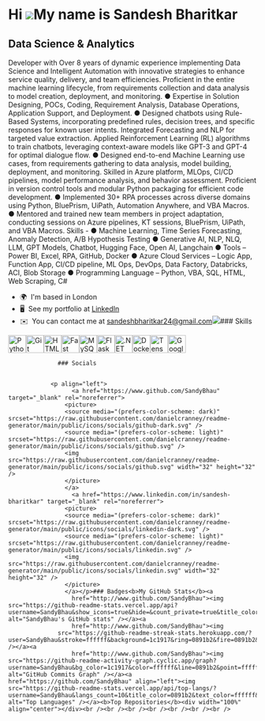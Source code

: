 Hi ![](https://user-images.githubusercontent.com/18350557/176309783-0785949b-9127-417c-8b55-ab5a4333674e.gif)My name is Sandesh Bharitkar
=========================================================================================================================================

Data Science & Analytics
------------------------

Developer with Over 8 years of dynamic experience implementing Data Science and Intelligent Automation with innovative strategies to enhance service quality, delivery, and team efficiencies. Proficient in the entire machine learning lifecycle, from requirements collection and data analysis to model creation, deployment, and monitoring. ● Expertise in Solution Designing, POCs, Coding, Requirement Analysis, Database Operations, Application Support, and Deployment. ● Designed chatbots using Rule-Based Systems, incorporating predefined rules, decision trees, and specific responses for known user intents. Integrated Forecasting and NLP for targeted value extraction. Applied Reinforcement Learning (RL) algorithms to train chatbots, leveraging context-aware models like GPT-3 and GPT-4 for optimal dialogue flow. ● Designed end-to-end Machine Learning use cases, from requirements gathering to data analysis, model building, deployment, and monitoring. Skilled in Azure platform, MLOps, CI/CD pipelines, model performance analysis, and behavior assessment. Proficient in version control tools and modular Python packaging for efficient code development. ● Implemented 30+ RPA processes across diverse domains using Python, BluePrism, UiPath, Automation Anywhere, and VBA Macros. ● Mentored and trained new team members in project adaptation, conducting sessions on Azure pipelines, KT sessions, BluePrism, UiPath, and VBA Macros. Skills - ● Machine Learning, Time Series Forecasting, Anomaly Detection, A/B Hypothesis Testing ● Generative AI, NLP, NLQ, LLM, GPT Models, Chatbot, Hugging Face, Open AI, Langchain ● Tools – Power BI, Excel, RPA, GitHub, Docker ● Azure Cloud Services – Logic App, Function App, CI/CD pipeline, ML Ops, DevOps, Data Factory, Databricks, ACI, Blob Storage ● Programming Language – Python, VBA, SQL, HTML, Web Scraping, C#

*   🌍  I'm based in London
*   🖥️  See my portfolio at [LinkedIn](http://www.linkedin.com/in/sandesh-bharitkar/)
*   ✉️  You can contact me at [sandeshbharitkar24@gmail.com](mailto:sandeshbharitkar24@gmail.com)<a href="https://www.github.com/SandyBhau" target="_blank" rel="noreferrer"><img
                  src="https://img.shields.io/github/followers/SandyBhau?logo=github&style=for-the-badge&color=0891b2&labelColor=1c1917" /></a>### Skills 
<p align="left">
<a href="https://www.python.org/" target="_blank" rel="noreferrer"><img src="https://raw.githubusercontent.com/danielcranney/readme-generator/main/public/icons/skills/python-colored.svg" width="36" height="36" alt="Python" /></a><a href="https://git-scm.com/" target="_blank" rel="noreferrer"><img src="https://raw.githubusercontent.com/danielcranney/readme-generator/main/public/icons/skills/git-colored.svg" width="36" height="36" alt="Git" /></a><a href="https://developer.mozilla.org/en-US/docs/Glossary/HTML5" target="_blank" rel="noreferrer"><img src="https://raw.githubusercontent.com/danielcranney/readme-generator/main/public/icons/skills/html5-colored.svg" width="36" height="36" alt="HTML5" /></a><a href="https://fastapi.tiangolo.com/" target="_blank" rel="noreferrer"><img src="https://raw.githubusercontent.com/danielcranney/readme-generator/main/public/icons/skills/fastapi-colored.svg" width="36" height="36" alt="Fast API" /></a><a href="https://www.mysql.com/" target="_blank" rel="noreferrer"><img src="https://raw.githubusercontent.com/danielcranney/readme-generator/main/public/icons/skills/mysql-colored.svg" width="36" height="36" alt="MySQL" /></a><a href="https://flask.palletsprojects.com/en/2.0.x/" target="_blank" rel="noreferrer"><img src="https://raw.githubusercontent.com/danielcranney/readme-generator/main/public/icons/skills/flask-colored-dark.svg" width="36" height="36" alt="Flask" /></a><a href="https://dotnet.microsoft.com/en-us/" target="_blank" rel="noreferrer"><img src="https://raw.githubusercontent.com/danielcranney/readme-generator/main/public/icons/skills/dot-net-colored.svg" width="36" height="36" alt=".NET" /></a><a href="https://www.docker.com/" target="_blank" rel="noreferrer"><img src="https://raw.githubusercontent.com/danielcranney/readme-generator/main/public/icons/skills/docker-colored.svg" width="36" height="36" alt="Docker" /></a><a href="https://www.tensorflow.org/" target="_blank" rel="noreferrer"><img src="https://raw.githubusercontent.com/danielcranney/readme-generator/main/public/icons/skills/tensorflow-colored.svg" width="36" height="36" alt="TensorFlow" /></a><a href="https://cloud.google.com/" target="_blank" rel="noreferrer"><img src="https://raw.githubusercontent.com/danielcranney/readme-generator/main/public/icons/skills/googlecloud-colored.svg" width="36" height="36" alt="Google Cloud" /></a>
                    </p>
                    
                  ### Socials
                  
                  
                <p align="left">
                      <a href="https://www.github.com/SandyBhau" target="_blank" rel="noreferrer">
                    <picture>
                    <source media="(prefers-color-scheme: dark)" srcset="https://raw.githubusercontent.com/danielcranney/readme-generator/main/public/icons/socials/github-dark.svg" />
                    <source media="(prefers-color-scheme: light)" srcset="https://raw.githubusercontent.com/danielcranney/readme-generator/main/public/icons/socials/github.svg" />
                    <img src="https://raw.githubusercontent.com/danielcranney/readme-generator/main/public/icons/socials/github.svg" width="32" height="32" />
                    </picture>
                    </a>
                      <a href="https://www.linkedin.com/in/sandesh-bharitkar" target="_blank" rel="noreferrer">
                    <picture>
                    <source media="(prefers-color-scheme: dark)" srcset="https://raw.githubusercontent.com/danielcranney/readme-generator/main/public/icons/socials/linkedin-dark.svg" />
                    <source media="(prefers-color-scheme: light)" srcset="https://raw.githubusercontent.com/danielcranney/readme-generator/main/public/icons/socials/linkedin.svg" />
                    <img src="https://raw.githubusercontent.com/danielcranney/readme-generator/main/public/icons/socials/linkedin.svg" width="32" height="32" />
                    </picture>
                    </a></p>### Badges<b>My GitHub Stats</b><a
                      href="http://www.github.com/SandyBhau"><img src="https://github-readme-stats.vercel.app/api?username=SandyBhau&show_icons=true&hide=&count_private=true&title_color=0891b2&text_color=ffffff&icon_color=0891b2&bg_color=1c1917&hide_border=true&show_icons=true" alt="SandyBhau's GitHub stats" /></a><a
                      href="http://www.github.com/SandyBhau"><img
                  src="https://github-readme-streak-stats.herokuapp.com/?user=SandyBhau&stroke=ffffff&background=1c1917&ring=0891b2&fire=0891b2&currStreakNum=ffffff&currStreakLabel=0891b2&sideNums=ffffff&sideLabels=ffffff&dates=ffffff&hide_border=true" /></a><a
                      href="http://www.github.com/SandyBhau"><img src="https://github-readme-activity-graph.cyclic.app/graph?username=SandyBhau&bg_color=1c1917&color=ffffff&line=0891b2&point=ffffff&area_color=1c1917&area=true&hide_border=true&custom_title=GitHub%20Commits%20Graph" alt="GitHub Commits Graph" /></a><a href="https://github.com/SandyBhau" align="left"><img src="https://github-readme-stats.vercel.app/api/top-langs/?username=SandyBhau&langs_count=10&title_color=0891b2&text_color=ffffff&icon_color=0891b2&bg_color=1c1917&hide_border=true&locale=en&custom_title=Top%20%Languages" alt="Top Languages" /></a><b>Top Repositories</b><div width="100%" align="center"></div><br /><br /><br /><br /><br /><br /><br />
